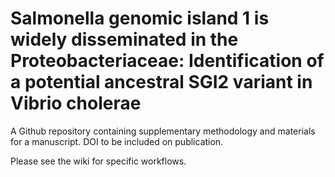 # Salmonella genomic island 1 is widely disseminated in the Proteobacteriaceae: Identification of a potential ancestral SGI2 variant in Vibrio cholerae
A Github repository containing supplementary methodology and materials for a manuscript. DOI to be included on publication.

Please see the wiki for specific workflows.
